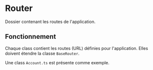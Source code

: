 # Router

Dossier contenant les routes de l'application.

## Fonctionnement
Chaque class contient les routes (URL) définies pour l'application.
Elles doivent étendre la classe `BaseRouter`.

Une class `Account.ts` est présente comme exemple.
